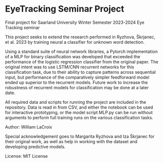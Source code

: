 # EyeTracking Seminar Project
Final project for Saarland University Winter Semester 2023-2024 Eye Tracking seminar 

This project seeks to extend the research performed in Ryzhova, Škrjanec, et al. 2023 by training neural a classifier for unknown word detection.

Using a standard suite of neural network libraries, a Pytorch implementation of a MLP for binary classification was developed that exceeded the performance of the logistic regression classifier from the original paper. The original intent was to use LSTM/CNN recurrent networks for this classification task, due to their ability to capture patterns across sequential input, but performance of the comparatively simpler feedforward model ended up superior to the recurrent models. Future work to increase the robustness of recurrent models for classification may be done at a later date.

All required data and scripts for running the project are included in the repository. Data is read in from CSV, and either the notebook can be used for interactive prototyping, or the model script MLP.py can be run without arguments to perform full training runs on the various classification tasks.

Author: William LaCroix

Special acknowledgement goes to Margarita Ryzhova and Iza Škrjanec for their original work, as well as help in working with the dataset and developing predictive models.

License: MIT License
